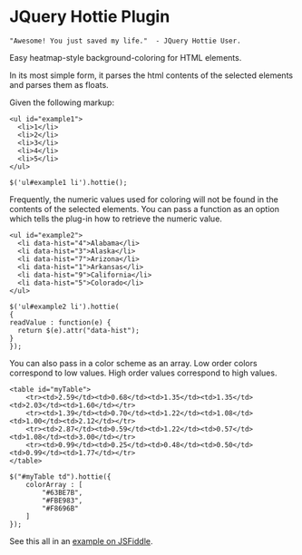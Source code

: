 JQuery Hottie Plugin
====================

    "Awesome! You just saved my life."  - JQuery Hottie User.

Easy heatmap-style background-coloring for HTML elements.

In its most simple form, it parses the html contents of the selected elements and parses them as floats.

Given the following markup:

    <ul id="example1">
      <li>1</li>
      <li>2</li>
      <li>3</li>
      <li>4</li>
      <li>5</li>
    </ul>

    $('ul#example1 li').hottie();

Frequently, the numeric values used for coloring will not be found in the contents of the selected elements.  You can pass a function as an option which tells the plug-in how to retrieve the numeric value.


    <ul id="example2">
      <li data-hist="4">Alabama</li>
      <li data-hist="3">Alaska</li>
      <li data-hist="7">Arizona</li>
      <li data-hist="1">Arkansas</li>
      <li data-hist="9">California</li>
      <li data-hist="5">Colorado</li>
    </ul>

    $('ul#example2 li').hottie(
    {
    readValue : function(e) {
      return $(e).attr("data-hist");
    }
    });

You can also pass in a color scheme as an array.  Low order colors correspond to low values.  High order values correspond to high values.

    <table id="myTable">
        <tr><td>2.59</td><td>0.68</td><td>1.35</td><td>1.35</td><td>2.03</td><td>1.60</td></tr>
        <tr><td>1.39</td><td>0.70</td><td>1.22</td><td>1.08</td><td>1.00</td><td>2.12</td></tr>
        <tr><td>2.87</td><td>0.59</td><td>1.22</td><td>0.57</td><td>1.08</td><td>3.00</td></tr>
        <tr><td>0.99</td><td>0.25</td><td>0.48</td><td>0.50</td><td>0.99</td><td>1.77</td></tr>
    </table>

    $("#myTable td").hottie({
        colorArray : [ 
            "#63BE7B",
            "#FBE983",
            "#F8696B"
        ]
    });

See this all in an <a href="http://jsfiddle.net/larsenal/zVPka/">example on JSFiddle</a>.
